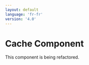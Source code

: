 ```yaml
---
layout: default
language: 'fr-fr'
version: '4.0'
---
```


# Cache Component

This component is being refactored.